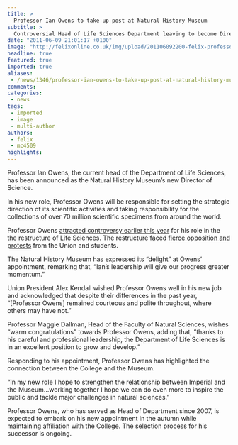 ```yaml
---
title: >
  Professor Ian Owens to take up post at Natural History Museum
subtitle: >
  Controversial Head of Life Sciences Department leaving to become Director of Science at Natural History Museum
date: "2011-06-09 21:01:17 +0100"
image: "http://felixonline.co.uk/img/upload/201106092200-felix-professor-ian-owens_98360_2.jpg"
headline: true
featured: true
imported: true
aliases:
 - /news/1346/professor-ian-owens-to-take-up-post-at-natural-history-museum
comments:
categories:
 - news
tags:
 - imported
 - image
 - multi-author
authors:
 - felix
 - mc4509
highlights:
---
```


Professor Ian Owens, the current head of the Department of Life Sciences, has been announced as the Natural History Museum’s new Director of Science.

In his new role, Professor Owens will be responsible for setting the strategic direction of its scientific activities and taking responsibility for the collections of over 70 million scientific specimens from around the world.

Professor Owens [attracted controversy earlier this year](http://felixonline.co.uk/search/?q=ian+owens&sa=) for his role in the the restructure of Life Sciences. The restructure faced [fierce opposition and protests](http://felixonline.co.uk/news/530/staff-and-students-rail-against-job-cuts-/) from the Union and students.

The Natural History Museum has expressed its “delight” at Owens’ appointment, remarking that, “Ian’s leadership will give our progress greater momentum.”

Union President Alex Kendall wished Professor Owens well in his new job and acknowledged that despite their differences in the past year, “[Professor Owens] remained courteous and polite throughout, where others may have not.”

Professor Maggie Dallman, Head of the Faculty of Natural Sciences, wishes “warm congratulations” towards Professor Owens, adding that, “thanks to his careful and professional leadership, the Department of Life Sciences is in an excellent position to grow and develop.”

Responding to his appointment, Professor Owens has highlighted the connection between the College and the Museum.

“In my new role I hope to strengthen the relationship between Imperial and the Museum…working together I hope we can do even more to inspire the public and tackle major challenges in natural sciences.”

Professor Owens, who has served as Head of Department since 2007, is expected to embark on his new appointment in the autumn while maintaining affiliation with the College. The selection process for his successor is ongoing.
